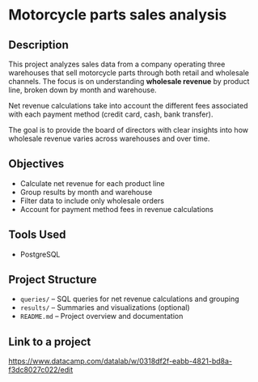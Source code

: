 # Motorcycle parts sales analysis

## Description
This project analyzes sales data from a company operating three warehouses that sell motorcycle parts through both retail and wholesale channels. The focus is on understanding **wholesale revenue** by product line, broken down by month and warehouse.

Net revenue calculations take into account the different fees associated with each payment method (credit card, cash, bank transfer).

The goal is to provide the board of directors with clear insights into how wholesale revenue varies across warehouses and over time.

## Objectives
- Calculate net revenue for each product line
- Group results by month and warehouse
- Filter data to include only wholesale orders
- Account for payment method fees in revenue calculations

## Tools Used
- PostgreSQL

## Project Structure
- `queries/` – SQL queries for net revenue calculations and grouping
- `results/` – Summaries and visualizations (optional)
- `README.md` – Project overview and documentation

## Link to a project
https://www.datacamp.com/datalab/w/0318df2f-eabb-4821-bd8a-f3dc8027c022/edit
